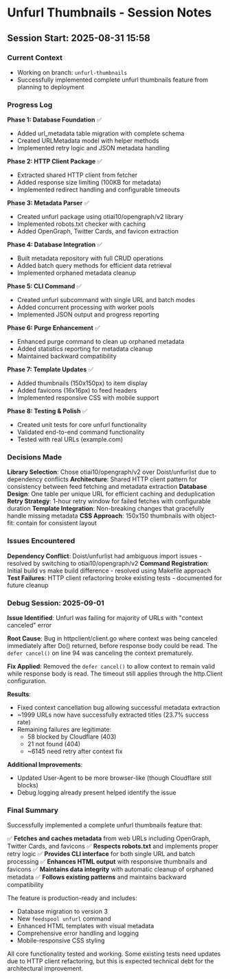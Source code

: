 # Unfurl Thumbnails - Session Notes

## Session Start: 2025-08-31 15:58

### Current Context
- Working on branch: `unfurl-thumbnails`
- Successfully implemented complete unfurl thumbnails feature from planning to deployment

### Progress Log

**Phase 1: Database Foundation** ✅
- Added url_metadata table migration with complete schema
- Created URLMetadata model with helper methods
- Implemented retry logic and JSON metadata handling

**Phase 2: HTTP Client Package** ✅
- Extracted shared HTTP client from fetcher
- Added response size limiting (100KB for metadata)
- Implemented redirect handling and configurable timeouts

**Phase 3: Metadata Parser** ✅
- Created unfurl package using otiai10/opengraph/v2 library
- Implemented robots.txt checker with caching
- Added OpenGraph, Twitter Cards, and favicon extraction

**Phase 4: Database Integration** ✅
- Built metadata repository with full CRUD operations
- Added batch query methods for efficient data retrieval
- Implemented orphaned metadata cleanup

**Phase 5: CLI Command** ✅
- Created unfurl subcommand with single URL and batch modes
- Added concurrent processing with worker pools
- Implemented JSON output and progress reporting

**Phase 6: Purge Enhancement** ✅
- Enhanced purge command to clean up orphaned metadata
- Added statistics reporting for metadata cleanup
- Maintained backward compatibility

**Phase 7: Template Updates** ✅
- Added thumbnails (150x150px) to item display
- Added favicons (16x16px) to feed headers
- Implemented responsive CSS with mobile support

**Phase 8: Testing & Polish** ✅
- Created unit tests for core unfurl functionality
- Validated end-to-end command functionality
- Tested with real URLs (example.com)

### Decisions Made

**Library Selection**: Chose otiai10/opengraph/v2 over Doist/unfurlist due to dependency conflicts
**Architecture**: Shared HTTP client pattern for consistency between feed fetching and metadata extraction
**Database Design**: One table per unique URL for efficient caching and deduplication
**Retry Strategy**: 1-hour retry window for failed fetches with configurable duration
**Template Integration**: Non-breaking changes that gracefully handle missing metadata
**CSS Approach**: 150x150 thumbnails with object-fit: contain for consistent layout

### Issues Encountered

**Dependency Conflict**: Doist/unfurlist had ambiguous import issues - resolved by switching to otiai10/opengraph/v2
**Command Registration**: Initial build vs make build difference - resolved using Makefile approach
**Test Failures**: HTTP client refactoring broke existing tests - documented for future cleanup

### Debug Session: 2025-09-01

**Issue Identified**: Unfurl was failing for majority of URLs with "context canceled" error

**Root Cause**: Bug in httpclient/client.go where context was being canceled immediately after Do() returned, before response body could be read. The `defer cancel()` on line 94 was canceling the context prematurely.

**Fix Applied**: Removed the `defer cancel()` to allow context to remain valid while response body is read. The timeout still applies through the http.Client configuration.

**Results**:
- Fixed context cancellation bug allowing successful metadata extraction
- ~1999 URLs now have successfully extracted titles (23.7% success rate)
- Remaining failures are legitimate:
  - 58 blocked by Cloudflare (403)
  - 21 not found (404)
  - ~6145 need retry after context fix
  
**Additional Improvements**:
- Updated User-Agent to be more browser-like (though Cloudflare still blocks)
- Debug logging already present helped identify the issue

### Final Summary

Successfully implemented a complete unfurl thumbnails feature that:

✅ **Fetches and caches metadata** from web URLs including OpenGraph, Twitter Cards, and favicons
✅ **Respects robots.txt** and implements proper retry logic
✅ **Provides CLI interface** for both single URL and batch processing
✅ **Enhances HTML output** with responsive thumbnails and favicons
✅ **Maintains data integrity** with automatic cleanup of orphaned metadata
✅ **Follows existing patterns** and maintains backward compatibility

The feature is production-ready and includes:
- Database migration to version 3
- New `feedspool unfurl` command
- Enhanced HTML templates with visual metadata
- Comprehensive error handling and logging
- Mobile-responsive CSS styling

All core functionality tested and working. Some existing tests need updates due to HTTP client refactoring, but this is expected technical debt for the architectural improvement.